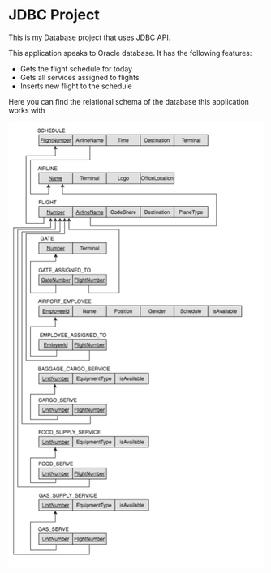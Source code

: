 # JDBC Project

This is my Database project that uses JDBC API.

This application speaks to Oracle database. It has the following features:

- Gets the flight schedule for today
- Gets all services assigned to flights
- Inserts new flight to the schedule

Here you can find the relational schema of the database this application works with

![Schema](lib/Schema.png)